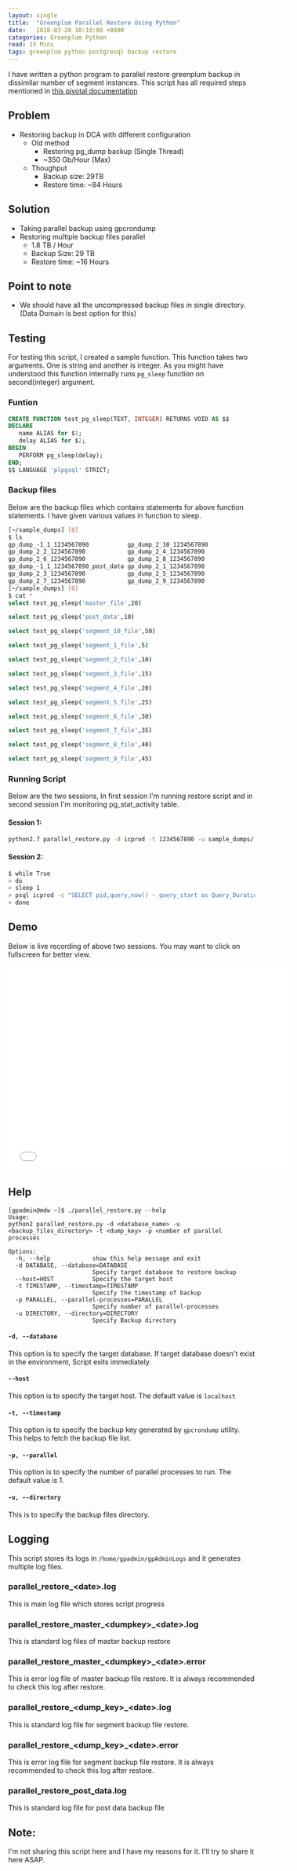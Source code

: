 ```yaml
---
layout: single
title:  "Greenplum Parallel Restore Using Python"
date:   2018-03-20 10:10:00 +0800
categories: Greenplum Python
read: 15 Mins
tags: greenplum python postgresql backup restore
---
```


I have written a python program to parallel restore greenplum backup in dissimilar number of segment instances. This script has all required steps mentioned in [this pivotal documentation](https://gpdb.docs.pivotal.io/510/admin_guide/managing/restore-diff-system.html)

## Problem

  - Restoring backup in DCA with different  configuration
      - Old method
          - Restoring pg_dump backup (Single Thread)
          - ~350 Gb/Hour (Max)
      - Thoughput
          - Backup size: 29TB
          - Restore time: ~84 Hours

## Solution

  - Taking parallel backup using gpcrondump
  - Restoring multiple backup files parallel
      - 1.8 TB / Hour
      - Backup Size: 29 TB
      - Restore time: ~16 Hours


## Point to note

   - We should have all the uncompressed backup files in single directory. (Data Domain is best option for this)


## Testing

 For testing this script, I created a sample function. This function takes two arguments. One is string and another is integer. As you might have understood this function internally runs `pg_sleep` function on second(integer) argument.


### Funtion

 ```sql
 CREATE FUNCTION test_pg_sleep(TEXT, INTEGER) RETURNS VOID AS $$
DECLARE
    name ALIAS for $1;
    delay ALIAS for $2;
BEGIN
    PERFORM pg_sleep(delay);
END;
$$ LANGUAGE 'plpgsql' STRICT;
```

### Backup files

Below are the backup files which contains statements for above function statements. I have given various values in function to sleep.
```bash
[~/sample_dumps] [0]
$ ls
gp_dump_-1_1_1234567890           gp_dump_2_10_1234567890           
gp_dump_2_2_1234567890            gp_dump_2_4_1234567890            
gp_dump_2_6_1234567890            gp_dump_2_8_1234567890
gp_dump_-1_1_1234567890_post_data gp_dump_2_1_1234567890            
gp_dump_2_3_1234567890            gp_dump_2_5_1234567890            
gp_dump_2_7_1234567890            gp_dump_2_9_1234567890
[~/sample_dumps] [0]
$ cat *
select test_pg_sleep('master_file',20)

select test_pg_sleep('post_data',10)

select test_pg_sleep('segment_10_file',50)

select test_pg_sleep('segment_1_file',5)

select test_pg_sleep('segment_2_file',10)

select test_pg_sleep('segment_3_file',15)

select test_pg_sleep('segment_4_file',20)

select test_pg_sleep('segment_5_file',25)

select test_pg_sleep('segment_6_file',30)

select test_pg_sleep('segment_7_file',35)

select test_pg_sleep('segment_8_file',40)

select test_pg_sleep('segment_9_file',45)
```

### Running Script

Below are the two sessions, In first session I'm running restore script and in second session I'm monitoring pg_stat_activity table.

   #### Session 1:

```bash
python2.7 parallel_restore.py -d icprod -t 1234567890 -u sample_dumps/ -p 6
```

   #### Session 2:

```bash
$ while True
> do
> sleep 1
> psql icprod -c "SELECT pid,query,now() - query_start as Query_Duration from pg_stat_activity where query not ilike '%pg_stat%';"
> done
```

## Demo
Below is live recording of above two sessions. You may want to click on fullscreen for better view.

<iframe src="//slides.com/yogeshjadhavyj/deck/embed?style=light" width="576" height="420" scrolling="no" frameborder="0" webkitallowfullscreen mozallowfullscreen allowfullscreen></iframe>



## Help

```
[gpadmin@mdw ~]$ ./parallel_restore.py --help
Usage:
python2 paralled_restore.py -d <database_name> -u <backup_files_directory> -t <dump_key> -p <number of parallel processes

Options:
  -h, --help            show this help message and exit
  -d DATABASE, --database=DATABASE
                        Specify target database to restore backup
  --host=HOST           Specify the target host
  -t TIMESTAMP, --timestamp=TIMESTAMP
                        Specify the timestamp of backup
  -p PARALLEL, --parallel-processes=PARALLEL
                        Specify number of parallel-processes
  -u DIRECTORY, --directory=DIRECTORY
                        Specify Backup directory
```

#### `-d, --database`
This option is to specify the target database. If target database doesn't exist in the environment, Script exits immediately.

#### `--host`
This option is to specify the target host. The default value is `localhost`

#### `-t, --timestamp`
This option is to specify the backup key generated by `gpcrondump` utility. This helps to fetch the backup file list.

#### `-p, --parallel`
This option is to specify the number of parallel processes to run. The default value is 1.


#### `-u, --directory`
This is to specify the backup files directory.


## Logging

This script stores its logs in `/home/gpadmin/gpAdminLogs` and it generates multiple log files.

### parallel\_restore\_\<date>.log

This is main log file which stores script progress

### parallel\_restore\_master\_\<dumpkey>_\<date>.log

This is standard log files of master backup restore

### parallel\_restore\_master\_\<dumpkey>_\<date>.error

This is error log file of master backup file restore. It is always recommended to check this log after restore.

### parallel\_restore\_\<dump\_key>_\<date>.log

This is standard log file for segment backup file restore.

### parallel\_restore\_\<dump\_key>_\<date>.error

This is error log file for segment backup file restore. It is always recommended to check this log after restore.

### parallel\_restore\_post_data.log

This is standard log file for post data backup file

## Note:

I'm not sharing this script here and I have my reasons for it. I'll try to share it here ASAP.
